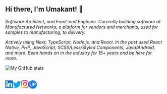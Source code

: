 ## Hi there, I'm Umakant! 👋

_Software Architect, and Front-end Engineer. Currently building software at Manufactured Networks, a platform for vendors and merchants, used for samples to manufacturing, to delivery._

_Actively using Next, TypeScript, Node.js, and React. In the past used React Native, PHP, JavaScript, SCSS/Less/Styled Components, Java/Android, and more. Been hands on in the industry for 15+ years and be here for more._

![My GitHub stats](https://github-readme-stats.vercel.app/api?username=umakantp&show_icons=true&hide_border=true)

<br />

<a href="https://in.linkedin.com/in/umakantpatil">
  <img
    align="left"
    alt="Umakant Patil | Linkedin"
    width="24px"
    src="https://github.com/umakantp/umakantp/blob/main/files/linkedin.svg"
  />
</a>

<a href="https://x.com/TheRealUmakant">
  <img
    align="left"
    alt="Umakant Patil | Twitter"
    width="26px"
    src="https://github.com/umakantp/umakantp/blob/main/files/twitter.svg"
  />
</a>

<a href="https://instagram.com/umakant">
  <img
    align="left"
    alt="Umakant Patil | Instagram"
    width="24px"
    src="https://github.com/umakantp/umakantp/blob/main/files/instagram.svg"
  />
</a>

<a href="https://umakant.com">
  <img
    align="left"
    alt="Umakant Patil | Website"
    width="26px"
    src="https://github.com/umakantp/umakantp/blob/main/files/website.svg"
  />
</a>
